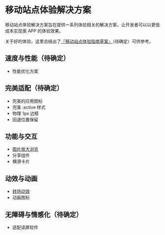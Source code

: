 # 移动站点体验解决方案

移动站点体验解决方案旨在提供一系列体验相关的解决方案，让开发者可以以更低成本实现类 APP 的体验效果。

关于好的体验，这里总结出了[『移动站点体验指南草案』](https://github.com/mux-team/mux-guideline)（待确定）可供参考。

## 速度与性能（待确定）

- 性能优化方案

## 完美适配（待确定）

- 完美的应用图标
- 完美 :active 样式
- 物理 1px 边框
- 回退位置保留

## 功能与交互

- [图片放大浏览](/interaction/image-view.md)
- 分享组件
- 横滑卡片

## 动效与动画

- [转场动效](/motion/screen-transition.md)
- 动画图标

## 无障碍与情感化（待确定）

- 适配读屏软件